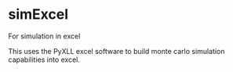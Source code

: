# simExcel
For simulation in excel

This uses the PyXLL excel software to build monte carlo simulation capabilities into excel. 
